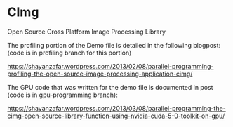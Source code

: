 # CImg
Open Source Cross Platform Image Processing Library 

The profiling portion of the Demo file is detailed in the following blogpost: (code is in profiling branch for this portion)

https://shayanzafar.wordpress.com/2013/02/08/parallel-programming-profiling-the-open-source-image-processing-application-cimg/

The GPU code that was written for the demo file is documented in post (code is in gpu-programming branch):

https://shayanzafar.wordpress.com/2013/03/08/parallel-programming-the-cimg-open-source-library-function-using-nvidia-cuda-5-0-toolkit-on-gpu/
